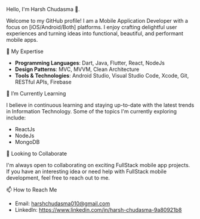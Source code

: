 Hello, I'm Harsh Chudasma 👋.

Welcome to my GitHub profile! I am a Mobile Application Developer with a focus on [iOS/Android/Both] platforms. I enjoy crafting delightful user experiences and turning ideas into functional, beautiful, and performant mobile apps.

🚀 My Expertise

- **Programming Languages**: Dart, Java, Flutter, React, NodeJs
- **Design Patterns**: MVC, MVVM, Clean Architecture
- **Tools & Technologies**: Android Studio, Visual Studio Code, Xcode, Git, RESTful APIs, Firebase

🌱 I’m Currently Learning

I believe in continuous learning and staying up-to-date with the latest trends in Information Technology. Some of the topics I'm currently exploring include:

- ReactJs
- NodeJs
- MongoDB

👯 Looking to Collaborate

I'm always open to collaborating on exciting FullStack mobile app projects. If you have an interesting idea or need help with FullStack mobile development, feel free to reach out to me.

📫 How to Reach Me

- Email: harshchudasma010@gmail.com
- LinkedIn: https://www.linkedin.com/in/harsh-chudasma-9a80921b8

<!--
**HarshChudasma/HarshChudasma** is a ✨ _special_ ✨ repository because its `README.md` (this file) appears on your GitHub profile.

Here are some ideas to get you started:

- 🔭 I’m currently working on ...
- 🌱 I’m currently learning ...
- 👯 I’m looking to collaborate on ...
- 🤔 I’m looking for help with ...
- 💬 Ask me about ...
- 📫 How to reach me: ...
- 😄 Pronouns: ...
- ⚡ Fun fact: ...
-->
